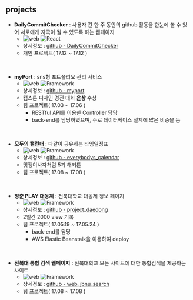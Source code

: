 ## projects

- **DailyCommitChecker** : 사용자 간 한 주 동안의 github 활동을 한눈에 볼 수 있어 서로에게 자극이 될 수 있도록 하는 웹페이지
  - ![web](https://img.shields.io/badge/platform-web-lightgrey.svg) ![React](https://img.shields.io/badge/Library-React-green.svg)
  - 상세정보 : [github - DailyCommitChecker](https://github.com/hmu332233/DailyCommitChecker)
  - 개인 프로젝트( 17.12 ~ 17.12 )
<br/>

- **myPort** : sns형 포트폴리오 관리 서비스
  - ![web](https://img.shields.io/badge/platform-web-lightgrey.svg) ![Framework](https://img.shields.io/badge/framework-RubyOnRails-red.svg)
  - 상세정보 : [github - myport](https://github.com/hmu332233/myport)
  - 캡스톤 디자인 경진 대회 **은상** 수상
  - 팀 프로젝트( 17.03 ~ 17.06 )
    - RESTful API를 이용한 Controller 담당  
    - back-end를 담당하였으며, 주로 데이터베이스 설계에 많은 비중을 둠
<br/>

- **모두의 캘린더** : 다같이 공유하는 타임일정표
  - ![web](https://img.shields.io/badge/platform-web-lightgrey.svg) ![Framework](https://img.shields.io/badge/framework-RubyOnRails-red.svg)
  - 상세정보 : [github - everybodys_calendar](https://github.com/hmu332233/markdown_navigator)
  - 멋쟁이사자처럼 5기 해커톤
  - 팀 프로젝트( 17.08 ~ 17.08 )
<br/>

- **청춘 PLAY 대동제** : 전북대학교 대동제 정보 페이지
  - ![web](https://img.shields.io/badge/platform-web-lightgrey.svg) ![Framework](https://img.shields.io/badge/framework-RubyOnRails-red.svg)
  - 상세정보 : [github - project_daedong](https://github.com/hmu332233/project_daedong)
  - 2일간 2000 view 기록
  - 팀 프로젝트( 17.05.19 ~ 17.05.24 )
    - back-end를 담당
    - AWS Elastic Beanstalk을 이용하여 deploy
<br/>

- **전북대 통합 검색 웹페이지** : 전북대학교 모든 사이트에 대한 통합검색을 제공하는 사이트
  - ![web](https://img.shields.io/badge/platform-web-lightgrey.svg) ![Framework](https://img.shields.io/badge/framework-RubyOnRails-red.svg)
  - 상세정보 : [github - web_jbnu_search](https://github.com/hmu332233/web_jbnu_search)
  - 팀 프로젝트( 17.08 ~ 17.08 )
